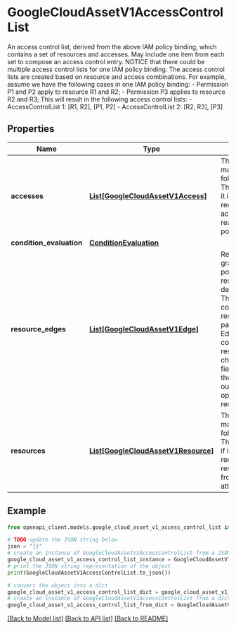 # GoogleCloudAssetV1AccessControlList

An access control list, derived from the above IAM policy binding, which contains a set of resources and accesses. May include one item from each set to compose an access control entry. NOTICE that there could be multiple access control lists for one IAM policy binding. The access control lists are created based on resource and access combinations. For example, assume we have the following cases in one IAM policy binding: - Permission P1 and P2 apply to resource R1 and R2; - Permission P3 applies to resource R2 and R3; This will result in the following access control lists: - AccessControlList 1: [R1, R2], [P1, P2] - AccessControlList 2: [R2, R3], [P3]

## Properties

Name | Type | Description | Notes
------------ | ------------- | ------------- | -------------
**accesses** | [**List[GoogleCloudAssetV1Access]**](GoogleCloudAssetV1Access.md) | The accesses that match one of the following conditions: - The access_selector, if it is specified in request; - Otherwise, access specifiers reachable from the policy binding&#39;s role. | [optional] 
**condition_evaluation** | [**ConditionEvaluation**](ConditionEvaluation.md) |  | [optional] 
**resource_edges** | [**List[GoogleCloudAssetV1Edge]**](GoogleCloudAssetV1Edge.md) | Resource edges of the graph starting from the policy attached resource to any descendant resources. The Edge.source_node contains the full resource name of a parent resource and Edge.target_node contains the full resource name of a child resource. This field is present only if the output_resource_edges option is enabled in request. | [optional] 
**resources** | [**List[GoogleCloudAssetV1Resource]**](GoogleCloudAssetV1Resource.md) | The resources that match one of the following conditions: - The resource_selector, if it is specified in request; - Otherwise, resources reachable from the policy attached resource. | [optional] 

## Example

```python
from openapi_client.models.google_cloud_asset_v1_access_control_list import GoogleCloudAssetV1AccessControlList

# TODO update the JSON string below
json = "{}"
# create an instance of GoogleCloudAssetV1AccessControlList from a JSON string
google_cloud_asset_v1_access_control_list_instance = GoogleCloudAssetV1AccessControlList.from_json(json)
# print the JSON string representation of the object
print(GoogleCloudAssetV1AccessControlList.to_json())

# convert the object into a dict
google_cloud_asset_v1_access_control_list_dict = google_cloud_asset_v1_access_control_list_instance.to_dict()
# create an instance of GoogleCloudAssetV1AccessControlList from a dict
google_cloud_asset_v1_access_control_list_from_dict = GoogleCloudAssetV1AccessControlList.from_dict(google_cloud_asset_v1_access_control_list_dict)
```
[[Back to Model list]](../README.md#documentation-for-models) [[Back to API list]](../README.md#documentation-for-api-endpoints) [[Back to README]](../README.md)


